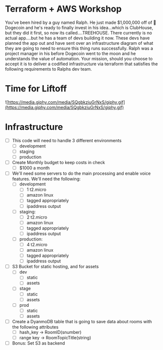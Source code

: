 # Terraform + AWS Workshop

You've been hired by a guy named Ralph. He just made $1,000,000 off of 🐶Dogecoin and he's ready to finally invest in his idea...which is ClubHouse, but they did it first, so now its called....TREEHOUSE. There currently is no actual app....but he has a team of devs building it now. These devs have planned the app out and have sent over an infrastructure diagram of what they are going to need to ensure this thing runs successfully. Ralph was a project manager in his before Dogecoin went to the moon and he understands the value of automation. Your mission, should you choose to accept it is to deliver a codified infrastructure via terraform that satisfies the following requirements to Ralphs dev team.

# Time for Liftoff

![https://media.giphy.com/media/SQgbkziuGrNxS/giphy.gif](https://media.giphy.com/media/SQgbkziuGrNxS/giphy.gif)

# Infrastructure

- [ ]  This code will need to handle 3 different environments
    - [ ]  development
    - [ ]  staging
    - [ ]  production
- [ ]  Create Monthly budget to keep costs in check
    - [ ]  $1000 a month
- [ ]  We'll need some servers to do the main processing and enable voice features. We'll need the following:
    - [ ]  development
        - [ ]  1 t2.micro
        - [ ]  amazon linux
        - [ ]  tagged appropriately
        - [ ]  ipaddress output
    - [ ]  staging:
        - [ ]  2 t2.micro
        - [ ]  amazon linux
        - [ ]  tagged appropriately
        - [ ]  ipaddress output
    - [ ]  production:
        - [ ]  4 t2.micro
        - [ ]  amazon linux
        - [ ]  tagged appropriately
        - [ ]  ipaddress output

- [ ]  S3 Bucket for static hosting, and for assets
    - [ ]  dev
        - [ ]  static
        - [ ]  assets
    - [ ]  stage
        - [ ]  static
        - [ ]  assets
    - [ ]  prod
        - [ ]  static
        - [ ]  assets
- [ ]  Create a DyanmoDB table that is going to save data about rooms with the following attributes
    - [ ]  hash_key → RoomID(snumber)
    - [ ]  range key → RoomTopicTitle(string)
- [ ]  Bonus: Set S3 as backend
